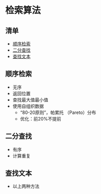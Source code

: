 # 检索算法

## 清单
* [顺序检索](#顺序检索)
* [二分查找](#二分查找)
* [查找文本](#查找文本)

## 顺序检索
* 无序
* 返回位置
* 查找最大值最小值
* 使用自组织数据
    * “80-20原则”，帕累托 （Pareto）分布
	* 优化：前20%不提前

## 二分查找
* 有序
* 计算重复

## 查找文本
* 以上两种方法